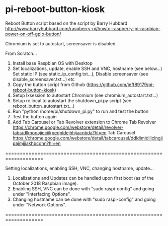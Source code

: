 # pi-reboot-button-kiosk

Reboot Button script based on the script by Barry Hubbard http://www.barryhubbard.com/raspberry-pi/howto-raspberry-pi-raspbian-power-on-off-gpio-button/

Chromium is set to autostart, screensaver is disabled. 




From Scratch...
1. Install base Raspbian OS with Desktop
2. Set localizations, update, enable SSH and VNC, hostname (see below...)
   Set static IP (see static_ip_config.txt...), 
   Disable screensaver (see disable_screensaver.txt...) etc
3. Copy the button script from Github (https://github.com/jeff89179/pi-reboot-button-kiosk)
4. Setup lxsession to autostart Chromium (see chromium_autostart.txt...)
5. Setup rc.local to autostart the shutdown_pi.py script (see reboot_button_autostart.txt...)
6. Run "python /home/pi/shutdown_pi.py" to run and test the button
7. Test the button again
8. Add Tab Carousel or Tab Revolver extension to Chrome
  Tab Revolver https://chrome.google.com/webstore/detail/revolver-tabs/dlknooajieciikpedpldejhhijacnbda?hl=en
  Tab Carousel https://chrome.google.com/webstore/detail/tabcarousel/ddldimidiliclngjipajmjjiakhbcohn?hl=en

===================================================================

Setting localizations, enabling SSH, VNC, changing hostname, update...
1. Localizations and Updates can be handled upon first boot (as of the October 2018 Raspbian image). 
2. Enabling SSH, VNC can be done with "sudo raspi-config" and going under "Interfacing Options".
3. Changing hostname can be done with "sudo raspi-config" and going under "Network Options".

===================================================================
